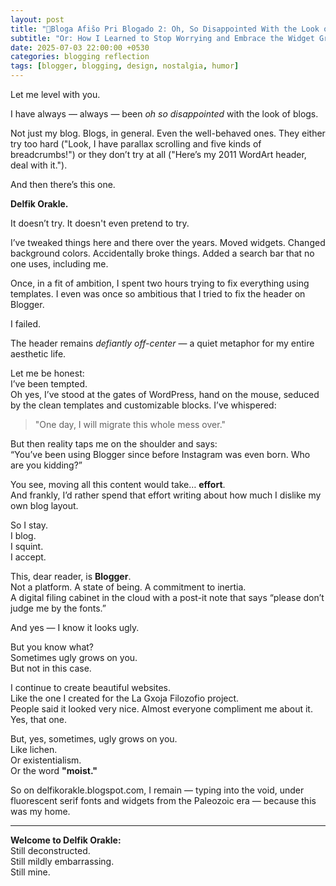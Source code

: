 ```yaml
---
layout: post
title: "🧵Bloga Afiŝo Pri Blogado 2: Oh, So Disappointed With the Look of Blogs"
subtitle: "Or: How I Learned to Stop Worrying and Embrace the Widget Graveyard"
date: 2025-07-03 22:00:00 +0530
categories: blogging reflection
tags: [blogger, blogging, design, nostalgia, humor]
---
```


Let me level with you.

I have always — always — been *oh so disappointed* with the look of blogs.

Not just my blog. Blogs, in general. Even the well-behaved ones. They either try too hard ("Look, I have parallax scrolling and five kinds of breadcrumbs!") or they don’t try at all ("Here’s my 2011 WordArt header, deal with it.").

And then there’s this one.

**Delfik Orakle.**

It doesn’t try. It doesn't even pretend to try.

I’ve tweaked things here and there over the years. Moved widgets. Changed background colors. Accidentally broke things. Added a search bar that no one uses, including me.

Once, in a fit of ambition, I spent two hours trying to fix everything using templates. I even was once so ambitious that I tried to fix the header on Blogger.

I failed.

The header remains *defiantly off-center* — a quiet metaphor for my entire aesthetic life.

Let me be honest:  
I’ve been tempted.  
Oh yes, I’ve stood at the gates of WordPress, hand on the mouse, seduced by the clean templates and customizable blocks. I’ve whispered:

> "One day, I will migrate this whole mess over."

But then reality taps me on the shoulder and says:  
“You’ve been using Blogger since before Instagram was even born. Who are you kidding?”

You see, moving all this content would take… **effort**.  
And frankly, I’d rather spend that effort writing about how much I dislike my own blog layout.

So I stay.  
I blog.  
I squint.  
I accept.

This, dear reader, is **Blogger**.  
Not a platform. A state of being. A commitment to inertia.  
A digital filing cabinet in the cloud with a post-it note that says “please don’t judge me by the fonts.”

And yes — I know it looks ugly.

But you know what?  
Sometimes ugly grows on you.  
But not in this case.

I continue to create beautiful websites.  
Like the one I created for the La Gxoja Filozofio project.  
People said it looked very nice. Almost everyone compliment me about it. Yes, that one.

But, yes, sometimes, ugly grows on you.  
Like lichen.  
Or existentialism.  
Or the word **"moist."**

So on delfikorakle.blogspot.com, I remain — typing into the void, under fluorescent serif fonts and widgets from the Paleozoic era — because this was my home.

---

**Welcome to Delfik Orakle:**  
Still deconstructed.  
Still mildly embarrassing.  
Still mine.
